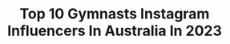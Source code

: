 ---
title: Top 10 Gymnasts Instagram Influencers In Australia In 2023
description: >-
  Find top gymnasts Instagram influencers in Australia in 2023. Most popular hashtags: #gymnastics #gymnast #power.
platform: Instagram
hits: 36
text_top: Identify the top-rated Instagram influencers on inBeat.
text_bottom: Our platform has 36 Instagram influencers like this in Australia for you to work with.
profiles:
  - username: "talia_folino"
    fullname: >-
      TALS❤️
    bio: >-
      19🦋 Snr Aus Gymnast🇦🇺// 👻: talgym// LIU Gymnastics ‘24🦈 //📍Long Island, New York
    location: "Australia"
    followers: 5593
    engagement: 1201
    commentsToLikes: 0.078020
    id: ck8sz797dncxe0j78gzo9xhvj
    verified: false
    hashtags: "#wannabe, #finsup, #launchday, #imwearingtrackies"
  - username: "iamjoycekei"
    fullname: >-
      Joyce Kei | 紀心怡
    bio: >-
      • Dancer • Model • Actress • Rhythmic Gymnast • ➕@joycekei_official 🚫 Do NOT use photos without permission 🚫 ▪️Account run by mom ▪️
    location: "Australia"
    followers: 20965
    engagement: 668
    commentsToLikes: 0.388201
    id: ck5hr4ocku9au0i11gnjm4pkm
    verified: false
    hashtags: "#dancephoto, #bestdancequotes, #teenmodel, #teenmodels"
  - username: "tumblinghunter"
    fullname: >-
      hunter
    bio: >-
      NSW Australia📍 former gymnast @ez_glam: Hunter10
    location: "Australia"
    followers: 26434
    engagement: 303
    commentsToLikes: 0.225340
    id: ck5zq8agju4ow0i14x0pli2bp
    verified: false
    hashtags: "#flip, #flips, #flipping, #gymnastics"
  - username: "georgia.rose.brown"
    fullname: >-
      Georgia-Rose Brown
    bio: >-
      Australian Elite Gymnast. Dual Commonwealth Games silver medalist (2014 &2018)✨ co-founder @artiumsport 🤍🖤
    location: "Australia"
    followers: 6110
    engagement: 1203
    commentsToLikes: 0.038014
    id: ck6tpkr2tkeym0j71hdlt4q87
    verified: false
    hashtags: "#churs, #accuracyiseverything, #preparationiskey, #coronado"
  - username: "georgia_godwin"
    fullname: >-
      Georgia Godwin
    bio: >-
      23•Elite Gymnast•🇦🇺 2021 Olympic quota spot 🔒 @gkdgymnastics🤸‍♀️ @scrunchiko❣️ @golevita_au💆‍♀️ 🇦🇺🇯🇵🇺🇸🇮🇹🇫🇷🇪🇸🇬🇧🇨🇦🇧🇪
    location: "Australia"
    followers: 9406
    engagement: 952
    commentsToLikes: 0.026791
    id: ck6tpkq2zkeuu0j717h2nhp4k
    verified: false
    hashtags: "#maskup, #goodvibes, #gymnastics, #strawberrypicking"
  - username: "my_gym_dad"
    fullname: >-
      Alex and Ash (dad)
    bio: >-
      Daughter/Dad Gymnastics Fun and FAILS! 😱🤣 Aussie🇦🇺▪️AirTrack ▪️Gymnastics Direct▪️BOUNCEinc 😜 Enquiries 👉🏻👉🏻mygymdad@gmail.com TikTok @my_gym_dad
    location: "Australia"
    followers: 332419
    engagement: 140
    commentsToLikes: 0.007234
    id: ck5zq89v9u4nm0i14gn1akgil
    verified: false
    hashtags: "#atfgymdad, #throwback, #airtrack, #airtrackfactory"
  - username: "shona_vertue"
    fullname: >-
      Shona Vertue
    bio: >-
      Author, Speaker, Yoga Teacher & PT Ex Elite Gymnast Psychology Student @underarmouruk Ambassador Manager: @found_entertainment TRAIN WITH ME ⬇️
    location: "Australia"
    followers: 439700
    engagement: 93
    commentsToLikes: 0.020474
    id: ck13alo3qqzh20i19bm8byjn5
    verified: true
    hashtags: "#vertuecrew, #attachmenttheory, #underarmourambassador, #vertuemethod"
  - username: "_emiwatterson_"
    fullname: >-
      Emi Watterson
    bio: >-
      Brisbane, AUS 🇦🇺 —> Berkeley, CA 🇺🇸 Cal gymnastics 🐻
    location: "Australia"
    followers: 2188
    engagement: 1871
    commentsToLikes: 0.070728
    id: ck6udktunlnzy0j71ywdcmtxp
    verified: false
    hashtags: "#blackouttuesday"
  - username: "flippinglucyy"
    fullname: >-
      lucyy
    bio: >-
      🦋 australian level 7 gymnast 🌸 fifteen 🥥 use my code “lucyy8” for 8% off (wholesale) ✨@eedditzzz_
    location: "Australia"
    followers: 7444
    engagement: 730
    commentsToLikes: 0.054264
    id: ck6tum4omh4la0j71mqlztb89
    verified: false
    hashtags: ""
  - username: "aerial_ascension"
    fullname: >-
      Calisthenics Cosmonaut
    bio: >-
      Gravity checks under its bed each night to make sure I’m not there 👽👊🏽 @revival.au Athlete
    location: "Australia"
    followers: 4010
    engagement: 1334
    commentsToLikes: 0.146928
    id: ck6u9dwjewzml0j71ew1szcn3
    verified: false
    hashtags: "#calisthenia, #pulluporshutup, #calisthenicsworkout, #onearmpullup"
---